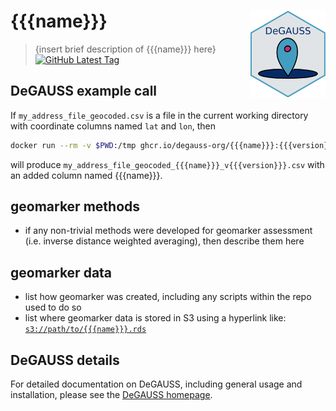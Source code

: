 # {{{name}}} <a href='https://degauss.org'><img src='https://github.com/degauss-org/degauss_template/raw/master/DeGAUSS_hex.png' align='right' height='138.5' /></a>

> {insert brief description of {{{name}}} here}
[![GitHub Latest Tag](https://img.shields.io/github/v/tag/degauss-org/{{{name}}})](https://github.com/degauss-org/{{{name}}}/releases)

## DeGAUSS example call

If `my_address_file_geocoded.csv` is a file in the current working directory with coordinate columns named `lat` and `lon`, then

```sh
docker run --rm -v $PWD:/tmp ghcr.io/degauss-org/{{{name}}}:{{{version}}} my_address_file_geocoded.csv
```

will produce `my_address_file_geocoded_{{{name}}}_v{{{version}}}.csv` with an added column named {{{name}}}.

## geomarker methods

- if any non-trivial methods were developed for geomarker assessment (i.e. inverse distance weighted averaging), then describe them here

## geomarker data

- list how geomarker was created, including any scripts within the repo used to do so
- list where geomarker data is stored in S3 using a hyperlink like: [`s3://path/to/{{{name}}}.rds`](https://geomarker.s3.us-east-2.amazonaws.com/path/to/{{{name}}}.rds)

## DeGAUSS details

For detailed documentation on DeGAUSS, including general usage and installation, please see the [DeGAUSS homepage](https://degauss.org).
